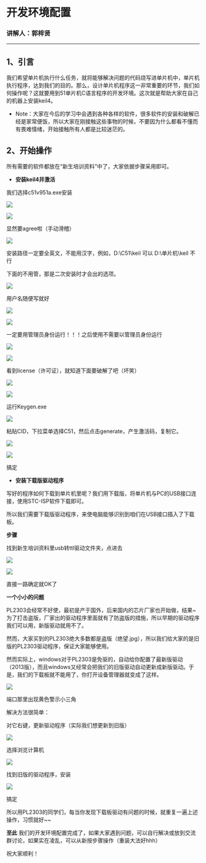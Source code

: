 # 开发环境配置
### 讲解人：郭梓贤
--------------------
## 1、引言

我们希望单片机执行什么任务，就将能够解决问题的代码烧写进单片机中，单片机执行程序，达到我们的目的。那么，设计单片机程序这一非常重要的环节，我们如何操作呢？这就要用到51单片机C语言程序的开发环境。这次就是帮助大家在自己的机器上安装keil4。

- Note：大家在今后的学习中会遇到各种各样的软件，很多软件的安装和破解已经是家常便饭，所以大家在刚接触这些事物的时候，不要因为什么都看不懂而有畏难情绪，开始接触所有人都是比较迷茫的。

## 2、开始操作

所有需要的软件都放在“新生培训资料”中了，大家依据步骤采用即可。

+ **安装keil4并激活**

我们选择c51v951a.exe安装

![](C51MCU_photos/开发环境配置/1.png)

![](C51MCU_photos/开发环境配置/2.png)

显然要agree啦（手动滑稽）

![](C51MCU_photos/开发环境配置/3.png)

安装路径一定要全英文，不能用汉字，例如，D:\C51\keil 可以 D:\单片机\keil 不行

下面的不用管，那是二次安装时才会出的选项。

![](C51MCU_photos/开发环境配置/4.png)

用户名随便写就好

![](C51MCU_photos/开发环境配置/5.png)

![](C51MCU_photos/开发环境配置/6.png)

一定要用管理员身份运行！！！之后使用不需要以管理员身份运行

![](C51MCU_photos/开发环境配置/7.png)

![](C51MCU_photos/开发环境配置/8.png)

看到license（许可证），就知道下面要破解了吧（坏笑）

![](C51MCU_photos/开发环境配置/9.png)

![](C51MCU_photos/开发环境配置/10.png)

运行Keygen.exe

![](C51MCU_photos/开发环境配置/11.png)

粘贴CID，下拉菜单选择C51，然后点击generate，产生激活码，复制它。

![](C51MCU_photos/开发环境配置/12.png)

![](C51MCU_photos/开发环境配置/13.png)

搞定

+ **安装下载版驱动程序**

写好的程序如何下载到单片机里呢？我们用下载版，将单片机与PC的USB接口连接，使用STC-ISP软件下载即可。

所以我们需要下载版驱动程序，来使电脑能够识别到咱们在USB接口插入了下载板。

**步骤**

找到新生培训资料里usb转ttl驱动文件夹，点进去

![](C51MCU_photos/开发环境配置/21.png)

![](C51MCU_photos/开发环境配置/22.png)

直接一路确定就OK了

**一个小小的问题**

PL2303会经常不好使，最初是产于国外，后来国内的芯片厂家也开始做，结果~为了打击盗版，厂家出的驱动程序里面就有了防盗版的措施，所以早期的驱动程序我们可以用，新版驱动就用不了。

然而，大家买到的PL2303绝大多数都是盗版（绝望.jpg），所以我们给大家的是旧版的PL2303驱动程序，保证大家能够使用。

然而实际上，windows对于PL2303是免驱的，自动给你配置了最新版驱动（2013版），而且windows又经常会把我们的旧版驱动自动更新成新版驱动。于是，我们的下载板就不能用了，你打开设备管理器就变成了这样。

![](C51MCU_photos/开发环境配置/31.png)

端口那里出现黄色警示小三角

解决方法很简单：

对它右键，更新驱动程序（实际我们想更新到旧版）

![](C51MCU_photos/开发环境配置/32.png)

选择浏览计算机

![](C51MCU_photos/开发环境配置/33.png)

找到旧版的驱动程序，安装

![](C51MCU_photos/开发环境配置/34.png)

搞定

所以用PL2303的同学们，每当你发现下载板驱动有问题的时候，就重复一遍上述操作，习惯就好~~

**至此** 我们的开发环境配置完成了，如果大家遇到问题，可以自行解决或放到交流群讨论，如果实在凌乱，可以从新按步骤操作（重装大法好hhh）

祝大家顺利！
